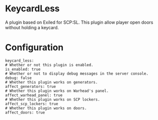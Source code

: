 # KeycardLess
A plugin based on Exiled for SCP:SL. This plugin allow player open doors without holding a keycard.

# Configuration
```
keycard_less:
# Whether or not this plugin is enabled.
is_enabled: true
# Whether or not to display debug messages in the server console.
debug: false
# Whether this plugin works on generators.
affect_generators: true
# Whether this plugin works on Warhead's panel.
affect_warhead_panel: true
# Whether this plugin works on SCP lockers.
affect_scp_lockers: true
# Whether this plugin works on doors.
affect_doors: true
```
